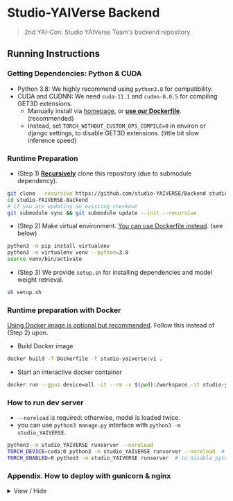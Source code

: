 # Studio-YAIVerse Backend

> 2nd YAI-Con: Studio YAIVerse Team's backend repository

## Running Instructions

### Getting Dependencies: Python & CUDA

* Python 3.8: We highly recommend using `python3.8` for compatibility.
* CUDA and CUDNN: We need `cuda-11.1` and `cudnn-8.0.5` for compiling GET3D extensions.
  * Manually install via [homepage](https://developer.nvidia.com/cuda-downloads), or **<u>use our Dockerfile</u>**. (recommended)
  * Instead, set `TORCH_WITHOUT_CUSTOM_OPS_COMPILE=0` in environ or django settings, to disable GET3D extensions. (little bit slow inference speed)

### Runtime Preparation

* (Step 1) **<u>Recursively</u>** clone this repository (due to submodule dependency).

```bash
git clone --recursive https://github.com/studio-YAIVERSE/Backend studio-YAIVERSE-Backend
cd studio-YAIVERSE-Backend
# if you are updating an existing checkout
git submodule sync && git submodule update --init --recursive
```

* (Step 2) Make virtual environment. <u>You can use Dockerfile instead</u>. (see below)

```bash
python3 -m pip install virtualenv
python3 -m virtualenv venv --python=3.8
source venv/bin/activate
```

* (Step 3) We provide `setup.sh` for installing dependencies and model weight retrieval.

```bash
sh setup.sh
```

### Runtime preparation with Docker

<u>Using Docker image is optional but recommended</u>. Follow this instead of (Step 2) upon.

* Build Docker image

```bash
docker build -f Dockerfile -t studio-yaiverse:v1 .
```

* Start an interactive docker container

```bash
docker run --gpus device=all -it --rm -v $(pwd):/workspace -it studio-yaiverse:v1 bash
```

### How to run dev server

* `--noreload` is required: otherwise, model is loaded twice.
* you can use `python3 manage.py` interface with `python3 -m studio_YAIVERSE`.

```bash
python3 -m studio_YAIVERSE runserver --noreload
TORCH_DEVICE=cuda:0 python3 -m studio_YAIVERSE runserver --noreload  # to specify device
TORCH_ENABLED=0 python3 -m studio_YAIVERSE runserver  # to disable pytorch ops
```

### Appendix. How to deploy with gunicorn & nginx

<details>
<summary>View / Hide</summary>

* `SERVER_NAME`, `SECRET_KEY`(optional) is required. alternate it to your server address.
  ```bash
  export SERVER_NAME={your-server-address}
  export SECRET_KEY={secret-key}
  ```

1. Write secret.json: implement SECRET_KEY, ALLOWED_HOSTS, and DATABASES
   ```bash
   echo "{
     \"ALLOWED_HOSTS\": [\"$SERVER_NAME\"],
     \"SECRET_KEY\" : \"$SECRET_KEY\",
     \"DATABASES\": {
       \"default\": {
         \"ENGINE\": \"django.db.backends.sqlite3\",
         \"NAME\": \"$(pwd)/db.sqlite3\"
       }
     }
   }
   " > secret.json
   ```
2. Write gunicorn service file (gunicorn is already installed by `setup.sh`)
   ```bash
   sudo echo "[Unit]
   Description=studio-YAIVERSE gunicorn daemon
   After=network.target
   
   [Service]
   User=$(whoami)
   Group=$(whoami)
   WorkingDirectory=$(pwd)
   ExecStart=$(which gunicorn) \\
           --workers 2 \\
           --bind unix:/tmp/studio-yaiverse-gunicorn.sock \\
           studio_YAIVERSE.wsgi:application
   
   [Install]
   WantedBy=multi-user.target" > /etc/systemd/system/studio-yaiverse-gunicorn.service
   ```
3. Install nginx, prepare static files, and configure your site.
   ```bash
   sudo apt install nginx
   
   TORCH_ENABLED=0 python -m studio_YAIVERSE collectstatic
   
   sudo echo "server {
           listen 80;
           server_name $SERVER_NAME;
   
           location = /favicon.ico { access_log off; log_not_found off; }
   
           location /static {
                   alias $(pwd)/staticfiles;
           }
   
           location /media {
                   alias $(pwd)/attachment;
           }
   
           location / {
                   include proxy_params;
                   proxy_pass http://unix:/tmp/studio-yaiverse-gunicorn.sock;
           }
   }" > /etc/nginx/sites-available/studio-yaiverse-site
   
   if [ -f /etc/nginx/sites-enabled/default ]; then
       sudo rm /etc/nginx/sites-enabled/default
   fi
   sudo ln -s /etc/nginx/sites-available/studio-yaiverse-site /etc/nginx/sites-enabled/studio-yaiverse-site
   ```
4. Enable and start gunicorn and nginx service
   ```bash
   sudo systemctl enable studio-yaiverse-gunicorn
   sudo systemctl start studio-yaiverse-gunicorn
   sudo systemctl enable nginx
   sudo systemctl restart nginx
   ```
5. Your site is now running at `http://$SERVER_NAME`!

</details>
